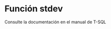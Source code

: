﻿---
FunctionName: "stdev"
FunctionType: "SQL"
Autogenerated: true
---

# Función  stdev

Consulte la documentación en el manual de T-SQL
